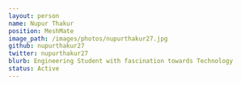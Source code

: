 ```yaml
---
layout: person
name: Nupur Thakur
position: MeshMate
image_path: /images/photos/nupurthakur27.jpg
github: nupurthakur27
twitter: nupurthakur27
blurb: Engineering Student with fascination towards Technology
status: Active
---
```

